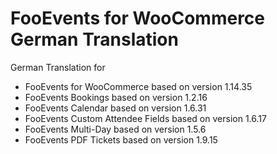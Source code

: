 # FooEvents for WooCommerce German Translation
German Translation for 
- FooEvents for WooCommerce based on version 1.14.35
- FooEvents Bookings based on version 1.2.16
- FooEvents Calendar based on version 1.6.31
- FooEvents Custom Attendee Fields based on version 1.6.17
- FooEvents Multi-Day based on version 1.5.6
- FooEvents PDF Tickets based on version 1.9.15
